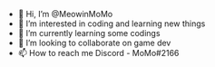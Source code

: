 - 👋 Hi, I’m @MeowinMoMo
- 👀 I’m interested in coding and learning new things
- 🌱 I’m currently learning some codings
- 💞️ I’m looking to collaborate on game dev
- 📫 How to reach me 
    Discord - MoMo#2166

<!---
MeowinMoMo/MeowinMoMo is a ✨ special ✨ repository because its `README.md` (this file) appears on your GitHub profile.
You can click the Preview link to take a look at your changes.
--->
